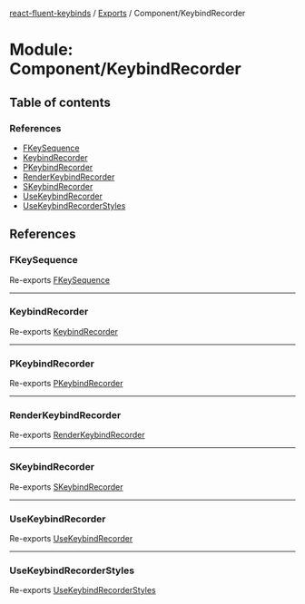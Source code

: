 [react-fluent-keybinds](../README.md) / [Exports](../modules.md) / Component/KeybindRecorder

# Module: Component/KeybindRecorder

## Table of contents

### References

- [FKeySequence](Component_KeybindRecorder.md#fkeysequence)
- [KeybindRecorder](Component_KeybindRecorder.md#keybindrecorder)
- [PKeybindRecorder](Component_KeybindRecorder.md#pkeybindrecorder)
- [RenderKeybindRecorder](Component_KeybindRecorder.md#renderkeybindrecorder)
- [SKeybindRecorder](Component_KeybindRecorder.md#skeybindrecorder)
- [UseKeybindRecorder](Component_KeybindRecorder.md#usekeybindrecorder)
- [UseKeybindRecorderStyles](Component_KeybindRecorder.md#usekeybindrecorderstyles)

## References

### FKeySequence

Re-exports [FKeySequence](keybind-recorder.md#fkeysequence)

___

### KeybindRecorder

Re-exports [KeybindRecorder](Component_KeybindRecorder_KeybindRecorder.md#keybindrecorder)

___

### PKeybindRecorder

Re-exports [PKeybindRecorder](keybind-recorder.md#pkeybindrecorder)

___

### RenderKeybindRecorder

Re-exports [RenderKeybindRecorder](Component_KeybindRecorder_RenderKeybindRecorder.md#renderkeybindrecorder)

___

### SKeybindRecorder

Re-exports [SKeybindRecorder](keybind-recorder.md#skeybindrecorder)

___

### UseKeybindRecorder

Re-exports [UseKeybindRecorder](Component_KeybindRecorder_UseKeybindRecorder.md#usekeybindrecorder)

___

### UseKeybindRecorderStyles

Re-exports [UseKeybindRecorderStyles](Component_KeybindRecorder_UseKeybindRecorder_Styles.md#usekeybindrecorderstyles)
